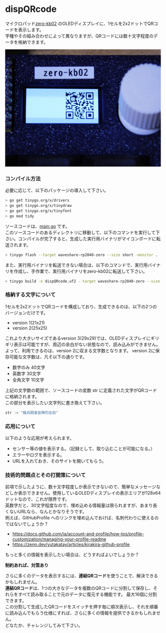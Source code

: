 # dispQRcode
<!-- pandoc -f markdown -t html5 -o README.html -c ../github.css README.md -->

マイクロパッド[zero-kb02](https://github.com/sago35/tinygo_keeb_workshop_2024/blob/main/buildguide.md) のOLEDディスプレイに、1セルを2x2ドットでQRコードを表示します。  
字種やその組み合わせによって異なりますが、QRコードには数十文字程度のデータを格納できます。

![zero-kb02](./photo/DSCN0311_800x600.jpg)  

### コンパイル方法  

必要に応じて、以下のパッケージの導入して下さい。

```bash
> go get tinygo.org/x/drivers
> go get tinygo.org/x/tinydraw
> go get tinygo.org/x/tinyfont
> go mod tidy
```

ソースコードは、[main.go](main.go) です。  
このソースコードのあるディレクトリに移動して、以下のコマンドを実行して下さい。コンパイルが完了すると、生成した実行用バイナリがマイコンボードに転送されます。  

```bash
> tinygo flash --target waveshare-rp2040-zero --size short -monitor .
```

また、実行用バイナリを転送できない場合は、以下のコマンドで、実行用バイナリを作成し、手作業で、実行用バイナリをzero-kb02に転送して下さい。  

```bash
> tinygo build -o dispQRcode.uf2 --target waveshare-rp2040-zero --size short .
```

### 格納する文字について

1セルを2x2ドットでQRコードを構成しており、生成できるのは、以下の2つのバージョンだけです。

* version 1(21x21)
* version 2(25x25)

これより大きいサイズであるversion 3(29x29)では、OLEDディスプレイにギリギリ表示は可能ですが、周辺の余白がない状態なので、読み込みができません。
よって、利用できるのは、version 2に収まる文字数となります。
version 2に保存可能な文字数は、凡そ以下の通りです。

* 数字のみ  40文字
* 英数字    30文字
* 全角文字  10文字

上記の文字数の範囲で、ソースコードの変数 str に定義された文字がQRコードに格納されます。  
この部分を表示したい文字列に書き換えて下さい。 

```go
str := "臨兵闘者皆陣烈在前"
```

### 応用について

以下のような応用が考えられます。

* センサー等の値を表示する。（記録として、取り込むことが可能になる。）
* エラーやログを表示する。
* URLを入れておき、そのサイトを開いてもらう。

### 技術的問題点とその打開策について

前項で示したように、数十文字程度しか表示できないので、簡単なメッセージなどしか表示できません。使用しているOLEDディスプレイの表示エリアが128x64ドットなので、これが限界です。  
英数字だと、30文字程度なので、埋め込める情報量は限られますが、あまり長くないURLなら、なんとかなりそうです。  
例えば、GitHubProfile へのリンクを埋め込んでおけば、名刺代わりに使えるのではないでしょうか？  

* https://docs.github.com/ja/account-and-profile/how-tos/profile-customization/managing-your-profile-readme
* https://zenn.dev/yutakatay/articles/kirakira-github-profile

もっと多くの情報を表示したい場合は、どうすればよいでしょうか？

**制約あれば、対策あり**

さらに多くのデータを表示するには、**連結QRコード**を使うことで、解決できるかもしれません。  
**連結QRコード**は、1つの大きなデータを複数のQRコードに分割して保存し、それらをすべて読み取ることで元のデータに復元する機能です。
最大16個に分割できます。  
この分割して生成したQRコードをスイッチを押す毎に順次表示し、それを順番に読み込んでもらう仕様にすれば、さらに多くの情報を提供できるかもしれません。  
どなたか、チャレンジしてみて下さい。  
